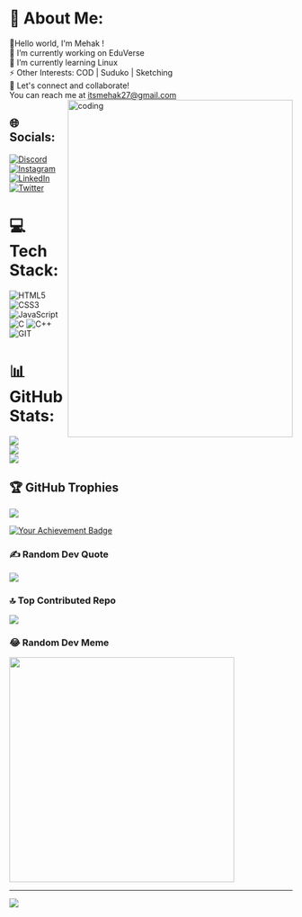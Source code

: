 # 💫 About Me:
👋Hello world, I'm Mehak !<br>🔭 I’m currently working on EduVerse<br>🌱 I’m currently learning Linux<br>⚡ Other Interests:  COD | Suduko | Sketching<br>💬 Let's connect and collaborate! <br>You can reach me at itsmehak27@gmail.com
<img align="right" alt="coding" width="400"  height="600" src="[https://user-images.githubusercontent.com/55389276/140866485-8fb1c876-9a8f-4d6a-98dc-08c4981eaf70.gif](https://i.pinimg.com/736x/54/f7/37/54f737502df8f8f7333ac3a073a392c3.jpg)">


## 🌐 Socials:
[![Discord](https://img.shields.io/badge/Discord-%237289DA.svg?logo=discord&logoColor=white)](https://discord.gg/mehak#1822) [![Instagram](https://img.shields.io/badge/Instagram-%23E4405F.svg?logo=Instagram&logoColor=white)](https://instagram.com/itsmehak_527) [![LinkedIn](https://img.shields.io/badge/LinkedIn-%230077B5.svg?logo=linkedin&logoColor=white)](https://linkedin.com/in/mehakmantri) [![Twitter](https://img.shields.io/badge/Twitter-%231DA1F2.svg?logo=Twitter&logoColor=white)](https://twitter.com/itsmehak_527) 

# 💻 Tech Stack:
![HTML5](https://img.shields.io/badge/html5-%23E34F26.svg?style=for-the-badge&logo=html5&logoColor=white) ![CSS3](https://img.shields.io/badge/css3-%231572B6.svg?style=for-the-badge&logo=css3&logoColor=white) ![JavaScript](https://img.shields.io/badge/javascript-%23323330.svg?style=for-the-badge&logo=javascript&logoColor=%23F7DF1E) ![C](https://img.shields.io/badge/c-%2300599C.svg?style=for-the-badge&logo=c&logoColor=white) ![C++](https://img.shields.io/badge/c++-%2300599C.svg?style=for-the-badge&logo=c%2B%2B&logoColor=white) ![GIT](https://img.shields.io/badge/Git-fc6d26?style=for-the-badge&logo=git&logoColor=white)
# 📊 GitHub Stats:
![](https://github-readme-stats.vercel.app/api?username=MehakMantri&theme=synthwave&hide_border=true&include_all_commits=true&count_private=true)<br/>
![](https://github-readme-streak-stats.herokuapp.com/?user=MehakMantri&theme=synthwave&hide_border=true)<br/>
![](https://github-readme-stats.vercel.app/api/top-langs/?username=MehakMantri&theme=synthwave&hide_border=true&include_all_commits=true&count_private=true&layout=compact)

## 🏆 GitHub Trophies
![](https://github-profile-trophy.vercel.app/?username=MehakMantri&theme=radical&no-frame=false&no-bg=false&margin-w=4)

<a href="https://holopin.com/badge/mehakmantri">
  <img src="https://holopin.io/@mehakmantri" alt="Your Achievement Badge">
</a>

### ✍️ Random Dev Quote
![](https://quotes-github-readme.vercel.app/api?type=horizontal&theme=radical)

### 🔝 Top Contributed Repo
![](https://github-contributor-stats.vercel.app/api?username=MehakMantri&limit=5&theme=dark&combine_all_yearly_contributions=true)

### 😂 Random Dev Meme
<img src='https://randommeme-five.vercel.app/' style="height: 400px;"/>

---
[![](https://visitcount.itsvg.in/api?id=MehakMantri&icon=0&color=0)](https://visitcount.itsvg.in)




<!-- Proudly created with GPRM ( https://gprm.itsvg.in ) -->
